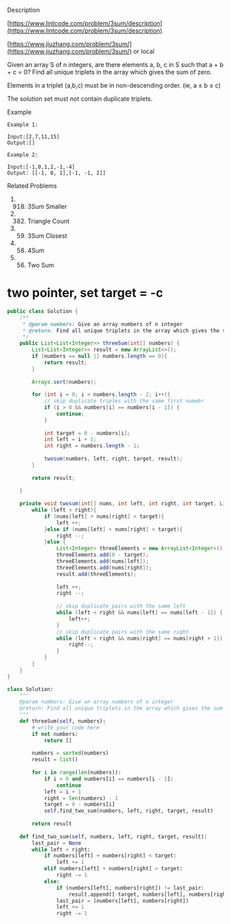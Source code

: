 Description

[https://www.lintcode.com/problem/3sum/description](https://www.lintcode.com/problem/3sum/description)

[https://www.jiuzhang.com/problem/3sum/](https://www.jiuzhang.com/problem/3sum/)
or local

Given an array S of n integers, are there elements a, b, c in S such that a + b + c = 0? Find all unique triplets in the array which gives the sum of zero.

Elements in a triplet (a,b,c) must be in non-descending order. (ie, a ≤ b ≤ c)

The solution set must not contain duplicate triplets.


Example
```
Example 1:

Input:[2,7,11,15]
Output:[]

Example 2:

Input:[-1,0,1,2,-1,-4]
Output:	[[-1, 0, 1],[-1, -1, 2]]
```

Related Problems
1. 918. 3Sum Smaller
2. 382. Triangle Count
3. 59. 3Sum Closest
4. 58. 4Sum
5. 56. Two Sum


# two pointer, set target = -c
```java
public class Solution {
    /**
     * @param numbers: Give an array numbers of n integer
     * @return: Find all unique triplets in the array which gives the sum of zero.
     */
    public List<List<Integer>> threeSum(int[] numbers) {
        List<List<Integer>> result = new ArrayList<>();
        if (numbers == null || numbers.length == 0){
            return result;
        }
        
        Arrays.sort(numbers);
        
        for (int i = 0; i < numbers.length - 2; i++){
            // skip duplicate triples with the same first numebr
            if (i > 0 && numbers[i] == numbers[i - 1]) {
                continue;
            }
            
            int target = 0 - numbers[i];
            int left = i + 1;
            int right = numbers.length - 1;
            
            twosum(numbers, left, right, target, result);
        }
        
        return result;
        
    }
    
    private void twosum(int[] nums, int left, int right, int target, List<List<Integer>> result){
        while (left < right){
            if (nums[left] + nums[right] < target){
                left ++;
            }else if (nums[left] + nums[right] > target){
                right --;
            }else {
                List<Integer> threeElements = new ArrayList<Integer>();
                threeElements.add(0 - target);
                threeElements.add(nums[left]);
                threeElements.add(nums[right]);
                result.add(threeElements);
                
                left ++;
                right --;
                
                // skip duplicate pairs with the same left
                while (left < right && nums[left] == nums[left - 1]) {
                    left++;
                }
                // skip duplicate pairs with the same right
                while (left < right && nums[right] == nums[right + 1]) {
                    right--;
                }
            }
        }
    }
}
```

```python
class Solution:
    """
    @param numbers: Give an array numbers of n integer
    @return: Find all unique triplets in the array which gives the sum of zero.
    """
    def threeSum(self, numbers):
        # write your code here
        if not numbers:
            return []
            
        numbers = sorted(numbers)    
        result = list()
        
        for i in range(len(numbers)):
            if i > 0 and numbers[i] == numbers[i - 1]:
                continue
            left = i + 1
            right = len(numbers) - 1
            target = 0 - numbers[i]
            self.find_two_sum(numbers, left, right, target, result)
        
        return result    
            
    def find_two_sum(self, numbers, left, right, target, result):
        last_pair = None
        while left < right:
            if numbers[left] + numbers[right] < target:
                left += 1
            elif numbers[left] + numbers[right] > target:
                right -= 1
            else:
                if (numbers[left], numbers[right]) != last_pair:
                    result.append([-target, numbers[left], numbers[right] ])
                last_pair = (numbers[left], numbers[right])
                left += 1
                right -= 1
```